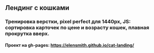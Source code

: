 ## Лендинг с кошками

### Тренировка верстки, pixel perfect для 1440px, JS: сортировка карточек по цене и возрасту кошек, плавная прокрутка вверх. 

#### Проект на gh-pages: https://elensmith.github.io/cat-landing/

